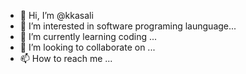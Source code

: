 - 👋 Hi, I’m @kkasali
- 👀 I’m interested in software programing launguage...
- 🌱 I’m currently learning coding ...
- 💞️ I’m looking to collaborate on ...
- 📫 How to reach me ...

<!---
kkasali/kkasali is a ✨ special ✨ repository because its `README.md` (this file) appears on your GitHub profile.
You can click the Preview link to take a look at your changes.
--->
